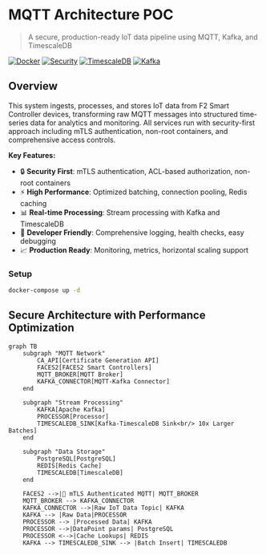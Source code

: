 # MQTT Architecture POC

> A secure, production-ready IoT data pipeline using MQTT, Kafka, and TimescaleDB

[![Docker](https://img.shields.io/badge/Docker-20.10+-blue.svg)](https://docs.docker.com/install/)
[![Security](https://img.shields.io/badge/Security-mTLS%20%2B%20Auth-green.svg)](https://docs.docker.com/install/)
[![TimescaleDB](https://img.shields.io/badge/TimescaleDB-2.0+-orange.svg)](https://docs.timescale.com/)
[![Kafka](https://img.shields.io/badge/Apache%20Kafka-2.8+-red.svg)](https://kafka.apache.org/)

## Overview

This system ingests, processes, and stores IoT data from F2 Smart Controller devices, transforming raw MQTT messages into structured time-series data for analytics and monitoring. All services run with security-first approach including mTLS authentication, non-root containers, and comprehensive access controls.

**Key Features:**
- 🔒 **Security First**: mTLS authentication, ACL-based authorization, non-root containers
- ⚡ **High Performance**: Optimized batching, connection pooling, Redis caching
- 📊 **Real-time Processing**: Stream processing with Kafka and TimescaleDB
- 🐛 **Developer Friendly**: Comprehensive logging, health checks, easy debugging
- 📈 **Production Ready**: Monitoring, metrics, horizontal scaling support


### Setup
```bash
docker-compose up -d
```

## Secure Architecture with Performance Optimization

```mermaid
graph TB
    subgraph "MQTT Network"
        CA_API[Certificate Generation API]
        FACES2[FACES2 Smart Controllers]
        MQTT_BROKER[MQTT Broker]
        KAFKA_CONNECTOR[MQTT-Kafka Connector]
    end
    
    subgraph "Stream Processing"
        KAFKA[Apache Kafka]
        PROCESSOR[Processor]
        TIMESCALEDB_SINK[Kafka-TimescaleDB Sink<br/> 10x Larger Batches]
    end
    
    subgraph "Data Storage"
        PostgreSQL[PostgreSQL]
        REDIS[Redis Cache]
        TIMESCALEDB[TimescaleDB]
    end

    FACES2 -->|🔐 mTLS Authenticated MQTT| MQTT_BROKER
    MQTT_BROKER --> KAFKA_CONNECTOR    
    KAFKA_CONNECTOR -->|Raw IoT Data Topic| KAFKA
    KAFKA --> |Raw Data|PROCESSOR
    PROCESSOR --> |Processed Data| KAFKA
    PROCESSOR -->|DataPoint params| PostgreSQL
    PROCESSOR <-->|Cache Lookups| REDIS
    KAFKA --> TIMESCALEDB_SINK --> |Batch Insert| TIMESCALEDB
    
```
